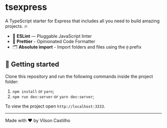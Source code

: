 # tsexpress

A TypeScript starter for Express that includes all you need to build amazing projects. 🔥

- 📏 **ESLint** — Pluggable JavaScript linter
- 💖 **Prettier** - Opinionated Code Formatter
- 🗂 **Absolute import** - Import folders and files using the `@` prefix

## 🚀 Getting started

Clone this repository and run the following commands inside the project folder:

1. `npm install` or `yarn`;
2. `npm run dev:server` or `yarn dev:server`;

To view the project open `http://localhost:3333`.

---

Made with ♥ by Vilson Castilho
